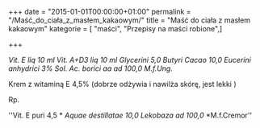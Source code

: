 +++
date = "2015-01-01T00:00:00+01:00"
permalink = "/Maść_do_ciała_z_masłem_kakaowym/"
title = "Maść do ciała z masłem kakaowym"
kategorie = [ "maści", "Przepisy na maści robione",]

+++

*Vit. E liq 10 ml*
*Vit. A+D3 liq 10 ml*
*Glycerini 5,0*
*Butyri Cacao 10,0*
*Eucerini anhydrici*
*3% Sol. Ac. borici aa ad 100,0*
*M.f.Ung.*

Krem z witaminą E 4,5% (dobrze odżywia i nawilża skórę, jest lekki )

Rp.

''Vit. E puri 4,5 *
*Aquae destillatae 10,0*
*Lekobaza ad 100,0*
*M.f.Cremor''
